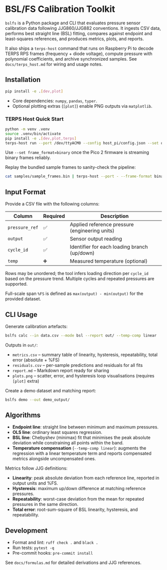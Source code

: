 # BSL/FS Calibration Toolkit

`bslfs` is a Python package and CLI that evaluates pressure sensor calibration data following JJG860/JJG882 conventions. It ingests CSV data, performs best straight line (BSL) fitting, compares against endpoint and least-squares references, and produces metrics, plots, and reports.

It also ships a `terps-host` command that runs on Raspberry Pi to decode TERPS RPS frames (frequency + diode voltage), compute pressure with polynomial coefficients, and archive synchronized samples. See `docs/terps_host.md` for wiring and usage notes.

## Installation

```bash
pip install -e .[dev,plot]
```

- Core dependencies: `numpy`, `pandas`, `typer`.
- Optional plotting extras (`[plot]`) enable PNG outputs via `matplotlib`.

### TERPS Host Quick Start

```bash
python -m venv .venv
source .venv/bin/activate
pip install -e .[dev,plot,terps]
terps-host run --port /dev/ttyACM0 --config host_pi/config.json --set output_csv=run.csv
```

Use `--set frame_format=binary` once the Pico 2 firmware is streaming binary frames reliably.

Replay the bundled sample frames to sanity-check the pipeline:

```bash
cat samples/sample_frames.bin | terps-host --port - --frame-format binary --set output_csv=replay.csv
```

## Input Format

Provide a CSV file with the following columns:

| Column        | Required | Description                                  |
|---------------|----------|----------------------------------------------|
| `pressure_ref`| ✅        | Applied reference pressure (engineering units) |
| `output`      | ✅        | Sensor output reading                         |
| `cycle_id`    | ✅        | Identifier for each loading branch (up/down)  |
| `temp`        | ➕        | Measured temperature (optional)               |

Rows may be unordered; the tool infers loading direction per `cycle_id` based on the pressure trend. Multiple cycles and repeated pressures are supported.

Full-scale span `%FS` is defined as `max(output) - min(output)` for the provided dataset.

## CLI Usage

Generate calibration artefacts:

```bash
bslfs calc --in data.csv --mode bsl --report out/ --temp-comp linear
```

Outputs in `out/`:

- `metrics.csv` – summary table of linearity, hysteresis, repeatability, total error (absolute + %FS)
- `residuals.csv` – per-sample predictions and residuals for all fits
- `report.md` – Markdown report ready for sharing
- `plots.png` – scatter, error, and hysteresis loop visualisations (requires `[plot]` extra)

Create a demo dataset and matching report:

```bash
bslfs demo --out demo_output/
```

## Algorithms

- **Endpoint line**: straight line between minimum and maximum pressures.
- **OLS line**: ordinary least squares regression.
- **BSL line**: Chebyshev (minimax) fit that minimises the peak absolute deviation while constraining all points within the band.
- **Temperature compensation** (`--temp-comp linear`): augments the regression with a linear temperature term and reports compensated metrics alongside uncompensated ones.

Metrics follow JJG definitions:

- **Linearity**: peak absolute deviation from each reference line, reported in output units and %FS.
- **Hysteresis**: maximum up/down difference at matching reference pressures.
- **Repeatability**: worst-case deviation from the mean for repeated pressures in the same direction.
- **Total error**: root-sum-square of BSL linearity, hysteresis, and repeatability.

## Development

- Format and lint: `ruff check .` and `black .`
- Run tests: `pytest -q`
- Pre-commit hooks: `pre-commit install`

See `docs/formulas.md` for detailed derivations and JJG references.
